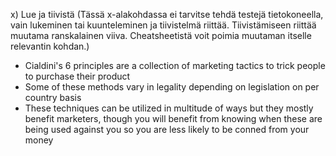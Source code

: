 x) Lue ja tiivistä (Tässä x-alakohdassa ei tarvitse tehdä testejä tietokoneella, vain lukeminen tai kuunteleminen ja tiivistelmä riittää. Tiivistämiseen riittää muutama ranskalainen viiva. Cheatsheetistä voit poimia muutaman itselle relevantin kohdan.)

- Cialdini's 6 principles are a collection of marketing tactics to trick people to purchase their product
- Some of these methods vary in legality depending on legislation on per country basis
- These techniques can be utilized in multitude of ways but they mostly benefit marketers, though you will benefit from knowing when these are being used against you so you are less likely to be conned from your money


